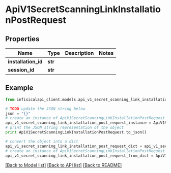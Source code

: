 # ApiV1SecretScanningLinkInstallationPostRequest


## Properties
Name | Type | Description | Notes
------------ | ------------- | ------------- | -------------
**installation_id** | **str** |  | 
**session_id** | **str** |  | 

## Example

```python
from infisicalapi_client.models.api_v1_secret_scanning_link_installation_post_request import ApiV1SecretScanningLinkInstallationPostRequest

# TODO update the JSON string below
json = "{}"
# create an instance of ApiV1SecretScanningLinkInstallationPostRequest from a JSON string
api_v1_secret_scanning_link_installation_post_request_instance = ApiV1SecretScanningLinkInstallationPostRequest.from_json(json)
# print the JSON string representation of the object
print ApiV1SecretScanningLinkInstallationPostRequest.to_json()

# convert the object into a dict
api_v1_secret_scanning_link_installation_post_request_dict = api_v1_secret_scanning_link_installation_post_request_instance.to_dict()
# create an instance of ApiV1SecretScanningLinkInstallationPostRequest from a dict
api_v1_secret_scanning_link_installation_post_request_from_dict = ApiV1SecretScanningLinkInstallationPostRequest.from_dict(api_v1_secret_scanning_link_installation_post_request_dict)
```
[[Back to Model list]](../README.md#documentation-for-models) [[Back to API list]](../README.md#documentation-for-api-endpoints) [[Back to README]](../README.md)


